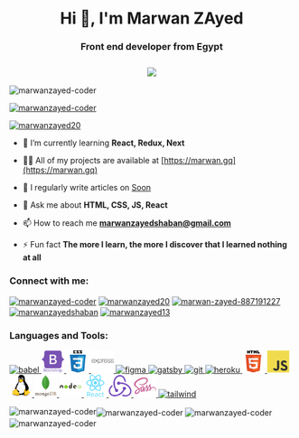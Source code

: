 <h1 align="center">Hi 👋, I'm Marwan ZAyed</h1>
<h3 align="center">Front end developer from Egypt</h3>
<h3 align="center"><img align="center" src="https://readme-typing-svg.herokuapp.com?font=Cairo&lines=I'm+MERN+Stack+Developer;I++Always+Love+To+Learn"/></h3>

<p align="left"> <img src="https://komarev.com/ghpvc/?username=marwanzayed-coder&label=Profile%20views&color=0e75b6&style=flat" alt="marwanzayed-coder" /> </p>

<p align="left"> <a href="https://github.com/ryo-ma/github-profile-trophy"><img src="https://github-profile-trophy.vercel.app/?username=marwanzayed-coder" alt="marwanzayed-coder" /></a> </p>

<p align="left"> <a href="https://twitter.com/marwanzayed20" target="blank"><img src="https://img.shields.io/twitter/follow/marwanzayed20?logo=twitter&style=for-the-badge" alt="marwanzayed20" /></a> </p>

- 🌱 I’m currently learning **React, Redux, Next**

- 👨‍💻 All of my projects are available at [https://marwan.gq](https://marwan.gq)

- 📝 I regularly write articles on [Soon](Soon)

- 💬 Ask me about **HTML, CSS, JS, React**

- 📫 How to reach me **marwanzayedshaban@gmail.com**

- ⚡ Fun fact **The more I learn, the more I discover that I learned nothing at all**

<h3 align="left">Connect with me:</h3>
<p align="left">
<a href="https://codepen.io/marwanzayed-coder" target="blank"><img align="center" src="https://raw.githubusercontent.com/rahuldkjain/github-profile-readme-generator/master/src/images/icons/Social/codepen.svg" alt="marwanzayed-coder" height="30" width="40" /></a>
<a href="https://twitter.com/marwanzayed20" target="blank"><img align="center" src="https://raw.githubusercontent.com/rahuldkjain/github-profile-readme-generator/master/src/images/icons/Social/twitter.svg" alt="marwanzayed20" height="30" width="40" /></a>
<a href="https://linkedin.com/in/marwan-zayed-887191227" target="blank"><img align="center" src="https://raw.githubusercontent.com/rahuldkjain/github-profile-readme-generator/master/src/images/icons/Social/linked-in-alt.svg" alt="marwan-zayed-887191227" height="30" width="40" /></a>
<a href="https://codesandbox.com/marwanzayedshaban" target="blank"><img align="center" src="https://raw.githubusercontent.com/rahuldkjain/github-profile-readme-generator/master/src/images/icons/Social/codesandbox.svg" alt="marwanzayedshaban" height="30" width="40" /></a>
<a href="https://fb.com/marwanzayed13" target="blank"><img align="center" src="https://raw.githubusercontent.com/rahuldkjain/github-profile-readme-generator/master/src/images/icons/Social/facebook.svg" alt="marwanzayed13" height="30" width="40" /></a>
</p>

<h3 align="left">Languages and Tools:</h3>
<p align="left"> <a href="https://babeljs.io/" target="_blank" rel="noreferrer"> <img src="https://www.vectorlogo.zone/logos/babeljs/babeljs-icon.svg" alt="babel" width="40" height="40"/> </a> <a href="https://getbootstrap.com" target="_blank" rel="noreferrer"> <img src="https://raw.githubusercontent.com/devicons/devicon/master/icons/bootstrap/bootstrap-plain-wordmark.svg" alt="bootstrap" width="40" height="40"/> </a> <a href="https://www.w3schools.com/css/" target="_blank" rel="noreferrer"> <img src="https://raw.githubusercontent.com/devicons/devicon/master/icons/css3/css3-original-wordmark.svg" alt="css3" width="40" height="40"/> </a> <a href="https://expressjs.com" target="_blank" rel="noreferrer"> <img src="https://raw.githubusercontent.com/devicons/devicon/master/icons/express/express-original-wordmark.svg" alt="express" width="40" height="40"/> </a> <a href="https://www.figma.com/" target="_blank" rel="noreferrer"> <img src="https://www.vectorlogo.zone/logos/figma/figma-icon.svg" alt="figma" width="40" height="40"/> </a> <a href="https://www.gatsbyjs.com/" target="_blank" rel="noreferrer"> <img src="https://www.vectorlogo.zone/logos/gatsbyjs/gatsbyjs-icon.svg" alt="gatsby" width="40" height="40"/> </a> <a href="https://git-scm.com/" target="_blank" rel="noreferrer"> <img src="https://www.vectorlogo.zone/logos/git-scm/git-scm-icon.svg" alt="git" width="40" height="40"/> </a> <a href="https://heroku.com" target="_blank" rel="noreferrer"> <img src="https://www.vectorlogo.zone/logos/heroku/heroku-icon.svg" alt="heroku" width="40" height="40"/> </a> <a href="https://www.w3.org/html/" target="_blank" rel="noreferrer"> <img src="https://raw.githubusercontent.com/devicons/devicon/master/icons/html5/html5-original-wordmark.svg" alt="html5" width="40" height="40"/> </a> <a href="https://developer.mozilla.org/en-US/docs/Web/JavaScript" target="_blank" rel="noreferrer"> <img src="https://raw.githubusercontent.com/devicons/devicon/master/icons/javascript/javascript-original.svg" alt="javascript" width="40" height="40"/> </a> <a href="https://www.linux.org/" target="_blank" rel="noreferrer"> <img src="https://raw.githubusercontent.com/devicons/devicon/master/icons/linux/linux-original.svg" alt="linux" width="40" height="40"/> </a> <a href="https://www.mongodb.com/" target="_blank" rel="noreferrer"> <img src="https://raw.githubusercontent.com/devicons/devicon/master/icons/mongodb/mongodb-original-wordmark.svg" alt="mongodb" width="40" height="40"/> </a> <a href="https://nodejs.org" target="_blank" rel="noreferrer"> <img src="https://raw.githubusercontent.com/devicons/devicon/master/icons/nodejs/nodejs-original-wordmark.svg" alt="nodejs" width="40" height="40"/> </a> <a href="https://reactjs.org/" target="_blank" rel="noreferrer"> <img src="https://raw.githubusercontent.com/devicons/devicon/master/icons/react/react-original-wordmark.svg" alt="react" width="40" height="40"/> </a> <a href="https://redux.js.org" target="_blank" rel="noreferrer"> <img src="https://raw.githubusercontent.com/devicons/devicon/master/icons/redux/redux-original.svg" alt="redux" width="40" height="40"/> </a> <a href="https://sass-lang.com" target="_blank" rel="noreferrer"> <img src="https://raw.githubusercontent.com/devicons/devicon/master/icons/sass/sass-original.svg" alt="sass" width="40" height="40"/> </a> <a href="https://tailwindcss.com/" target="_blank" rel="noreferrer"> <img src="https://www.vectorlogo.zone/logos/tailwindcss/tailwindcss-icon.svg" alt="tailwind" width="40" height="40"/> </a> </p>

<p><img align="left" src="http://github-profile-summary-cards.vercel.app/api/cards/profile-details?username=marwanzayed-coder&theme=github_dark" alt="marwanzayed-coder" /></p>

<img align="center" src="http://github-profile-summary-cards.vercel.app/api/cards/repos-per-language?username=marwanzayed-coder&theme=github_dark" alt="marwanzayed-coder" />

<img align="center" src="http://github-profile-summary-cards.vercel.app/api/cards/most-commit-language?username=marwanzayed-coder&theme=github_dark" alt="marwanzayed-coder" />

<img align="center" src="http://github-profile-summary-cards.vercel.app/api/cards/stats?username=marwanzayed-coder&theme=github_dark" alt="marwanzayed-coder" />
